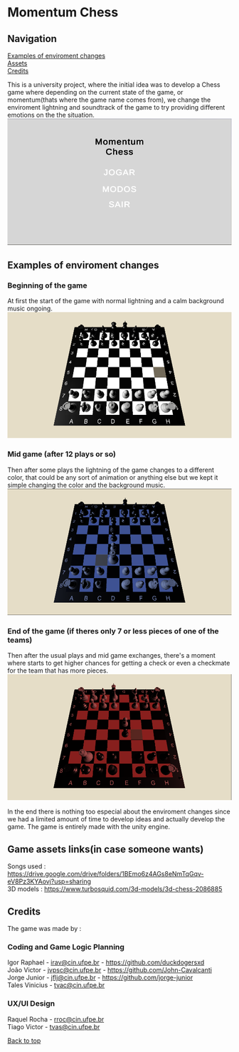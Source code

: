 # Momentum Chess

## Navigation

[Examples of enviroment changes](#examples-of-enviroment-changes-) <br>
[Assets](#game-assets-linksin-case-someone-wants) <br>
[Credits](#credits)

This is a university project, where the initial idea was to develop a Chess game where depending on the current state of the game, or momentum(thats where the game name comes from), we change the enviroment lightning and soundtrack of the game to try providing different emotions on the the situation.
![imagem do menu do jogo](imgsRdm/MenuJogo.png)

## Examples of enviroment changes

### Beginning of the game

At first the start of the game with normal lightning and a calm background music ongoing.
![image of beginning of the game](imgsRdm/inicioJogordm.png)

### Mid game (after 12 plays or so)

Then after some plays the lightning of the game changes to a different color, that could be any sort of animation or anything else but we kept it simple changing the color and the background music.
![image of the mid game](imgsRdm/MeioDojogordm.png)

### End of the game (if theres only 7 or less pieces of one of the teams)

Then after the usual plays and mid game exchanges, there's a moment where starts to get higher chances for getting a check or even a checkmate for the team that has more pieces.
![image of the end game](imgsRdm/fimdejogordm.png)

In the end there is nothing too especial about the enviroment changes since we had a limited amount of time to develop ideas and actually develop the game.
The game is entirely made with the unity engine.

## Game assets links(in case someone wants)

Songs used : <https://drive.google.com/drive/folders/1BEmo6z4AGs8eNmTqGqv-eV8Pz3KYAovj?usp=sharing> <br>
3D models : <https://www.turbosquid.com/3d-models/3d-chess-2086885> <br>

## Credits

The game was made by :

### Coding and Game Logic Planning

Igor Raphael - <irav@cin.ufpe.br> - <https://github.com/duckdogersxd> <br>
João Victor - <jvpsc@cin.ufpe.br> - <https://github.com/John-Cavalcanti><br>
Jorge Junior -  <jflj@cin.ufpe.br> - <https://github.com/jorge-junior><br>
Tales Vinicius - <tvac@cin.ufpe.br> <br>

### UX/UI Design

Raquel Rocha - <rroc@cin.ufpe.br> <br>
Tiago Victor - <tvas@cin.ufpe.br> <br>

[Back to top](#momentum-chess)
